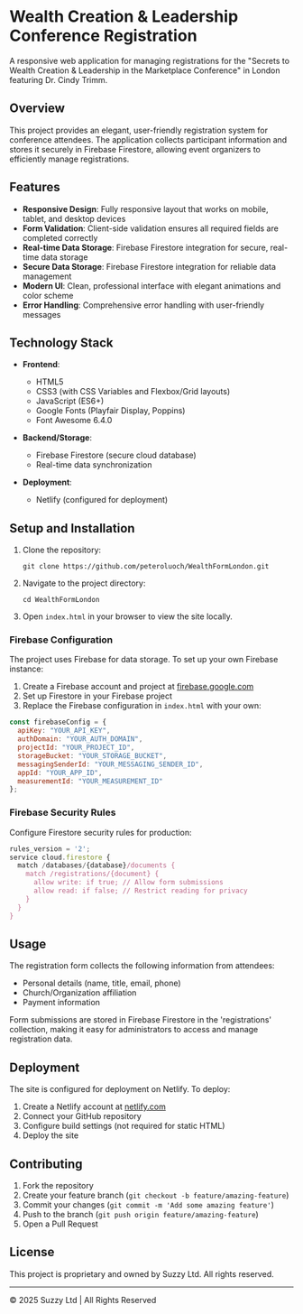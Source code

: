 # Wealth Creation & Leadership Conference Registration

A responsive web application for managing registrations for the "Secrets to Wealth Creation & Leadership in the Marketplace Conference" in London featuring Dr. Cindy Trimm.

<!-- Updated for Netlify deployment -->

## Overview

This project provides an elegant, user-friendly registration system for conference attendees. The application collects participant information and stores it securely in Firebase Firestore, allowing event organizers to efficiently manage registrations.

## Features

- **Responsive Design**: Fully responsive layout that works on mobile, tablet, and desktop devices
- **Form Validation**: Client-side validation ensures all required fields are completed correctly
- **Real-time Data Storage**: Firebase Firestore integration for secure, real-time data storage
- **Secure Data Storage**: Firebase Firestore integration for reliable data management
- **Modern UI**: Clean, professional interface with elegant animations and color scheme
- **Error Handling**: Comprehensive error handling with user-friendly messages

## Technology Stack

- **Frontend**:
  - HTML5
  - CSS3 (with CSS Variables and Flexbox/Grid layouts)
  - JavaScript (ES6+)
  - Google Fonts (Playfair Display, Poppins)
  - Font Awesome 6.4.0

- **Backend/Storage**:
  - Firebase Firestore (secure cloud database)
  - Real-time data synchronization

- **Deployment**:
  - Netlify (configured for deployment)

## Setup and Installation

1. Clone the repository:
   ```
   git clone https://github.com/peteroluoch/WealthFormLondon.git
   ```

2. Navigate to the project directory:
   ```
   cd WealthFormLondon
   ```

3. Open `index.html` in your browser to view the site locally.

### Firebase Configuration

The project uses Firebase for data storage. To set up your own Firebase instance:

1. Create a Firebase account and project at [firebase.google.com](https://firebase.google.com/)
2. Set up Firestore in your Firebase project
3. Replace the Firebase configuration in `index.html` with your own:

```javascript
const firebaseConfig = {
  apiKey: "YOUR_API_KEY",
  authDomain: "YOUR_AUTH_DOMAIN",
  projectId: "YOUR_PROJECT_ID",
  storageBucket: "YOUR_STORAGE_BUCKET",
  messagingSenderId: "YOUR_MESSAGING_SENDER_ID",
  appId: "YOUR_APP_ID",
  measurementId: "YOUR_MEASUREMENT_ID"
};
```

### Firebase Security Rules

Configure Firestore security rules for production:

```javascript
rules_version = '2';
service cloud.firestore {
  match /databases/{database}/documents {
    match /registrations/{document} {
      allow write: if true; // Allow form submissions
      allow read: if false; // Restrict reading for privacy
    }
  }
}
```

## Usage

The registration form collects the following information from attendees:
- Personal details (name, title, email, phone)
- Church/Organization affiliation
- Payment information

Form submissions are stored in Firebase Firestore in the 'registrations' collection, making it easy for administrators to access and manage registration data.

## Deployment

The site is configured for deployment on Netlify. To deploy:

1. Create a Netlify account at [netlify.com](https://netlify.com)
2. Connect your GitHub repository
3. Configure build settings (not required for static HTML)
4. Deploy the site

## Contributing

1. Fork the repository
2. Create your feature branch (`git checkout -b feature/amazing-feature`)
3. Commit your changes (`git commit -m 'Add some amazing feature'`)
4. Push to the branch (`git push origin feature/amazing-feature`)
5. Open a Pull Request

## License

This project is proprietary and owned by Suzzy Ltd. All rights reserved.

---

&copy; 2025 Suzzy Ltd | All Rights Reserved
